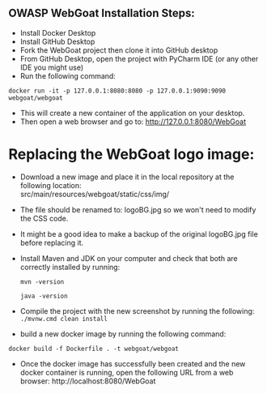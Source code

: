 ## OWASP WebGoat Installation Steps:
- Install Docker Desktop
- Install GitHub Desktop
- Fork the WebGoat project then clone it into GitHub desktop
- From GitHub Desktop, open the project with PyCharm IDE (or any other IDE you might use)
- Run the following command:

`docker run -it -p 127.0.0.1:8080:8080 -p 127.0.0.1:9090:9090 webgoat/webgoat`
- This will create a new container of the application on your desktop.
- Then open a web browser and go to: 
http://127.0.0.1:8080/WebGoat

# Replacing the WebGoat logo image: 

- Download a new image and place it in the local repository at the following location:  
src/main/resources/webgoat/static/css/img/
- The file should be renamed to: logoBG.jpg so we won't need to modify the CSS code. 
- It might be a good idea to make a backup of the original logoBG.jpg file before replacing it. 
- Install Maven and JDK on your computer and check that both are correctly installed by running: 
  
    `mvn -version`

    `java -version`
- Compile the project with the new screenshot by running the following: 
`./mvnw.cmd clean install`
- build a new docker image by running the following command: 

`docker build -f Dockerfile . -t webgoat/webgoat`

- Once the docker image has successfully been created and the new docker container is running, open the following URL from a web browser: 
http://localhost:8080/WebGoat

